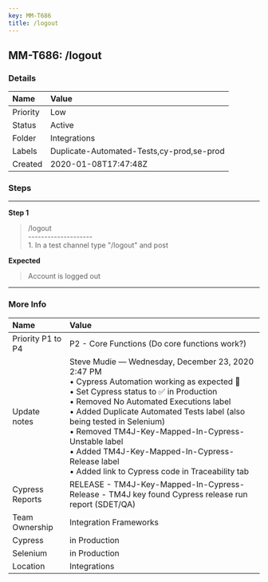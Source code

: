 ```yaml
---
key: MM-T686
title: /logout
---
```


## MM-T686: /logout

### Details

| Name     | Value                                     |
| :------- | :---------------------------------------- |
| Priority | Low                                       |
| Status   | Active                                    |
| Folder   | Integrations                              |
| Labels   | Duplicate-Automated-Tests,cy-prod,se-prod |
| Created  | 2020-01-08T17:47:48Z                      |

### Steps

<hr/>

**Step 1**

> <article>/logout<br />--------------------<br />1. In a test channel type &quot;/logout&quot; and post</article>

**Expected**

> <article>Account is logged out</article>

<hr/>

### More Info

| Name              | Value                                                                                                                                                                                                                                                                                                                                                                                                                            |
| :---------------- | :------------------------------------------------------------------------------------------------------------------------------------------------------------------------------------------------------------------------------------------------------------------------------------------------------------------------------------------------------------------------------------------------------------------------------- |
| Priority P1 to P4 | P2 - Core Functions (Do core functions work?)                                                                                                                                                                                                                                                                                                                                                                                    |
| Update notes      | Steve Mudie — Wednesday, December 23, 2020 2:47 PM<br>• Cypress Automation working as expected 🎉<br>• Set Cypress status to ✅ in Production<br>• Removed No Automated Executions label<br>• Added Duplicate Automated Tests label (also being tested in Selenium)<br>• Removed TM4J-Key-Mapped-In-Cypress-Unstable label<br>• Added TM4J-Key-Mapped-In-Cypress-Release label<br>• Added link to Cypress code in Traceability tab |
| Cypress Reports   | RELEASE - TM4J-Key-Mapped-In-Cypress-Release - TM4J key found Cypress release run report (SDET/QA)                                                                                                                                                                                                                                                                                                                               |
| Team Ownership    | Integration Frameworks                                                                                                                                                                                                                                                                                                                                                                                                           |
| Cypress           | in Production                                                                                                                                                                                                                                                                                                                                                                                                                    |
| Selenium          | in Production                                                                                                                                                                                                                                                                                                                                                                                                                    |
| Location          | Integrations                                                                                                                                                                                                                                                                                                                                                                                                                     |
